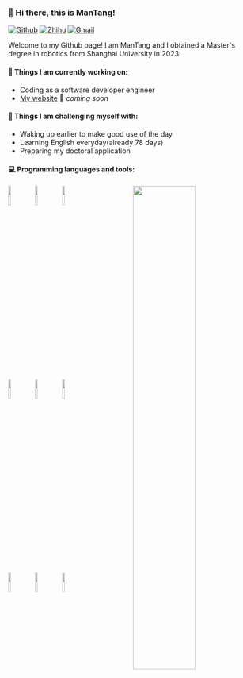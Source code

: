 ### 👋 Hi there, this is ManTang!

<!--
**ManTang034/ManTang034** is a ✨ _special_ ✨ repository because its `README.md` (this file) appears on your GitHub profile.

Here are some ideas to get you started:

- 🔭 I’m currently working on ...
- 🌱 I’m currently learning ...
- 👯 I’m looking to collaborate on ...
- 🤔 I’m looking for help with ...
- 💬 Ask me about ...
- 📫 How to reach me: ...
- 😄 Pronouns: ...
- ⚡ Fun fact: ...
<div align="center"> <img src="https://github-readme-stats.vercel.app/api/top-langs/?username=ManTang034" /> </div>
<div align="center"> <img src="https://github-readme-stats.vercel.app/api?username=ManTang034&show_icons=true&theme=tokyonight" /> </div>
-->
 
[![Github](https://img.shields.io/badge/-Github-000?style=flat&logo=Github&logoColor=white)](https://github.com/ManTang034)
[![Zhihu](https://img.shields.io/badge/-Zhihu-blue?style=flat&logo=Zhihu&logoColor=white)](https://www.zhihu.com/people/coeus-45/)
[![Gmail](https://img.shields.io/badge/-Gmail-c14438?style=flat&logo=Gmail&logoColor=white)](mailto:ManTang034@gmail.com)
 
Welcome to my Github page! I am ManTang and I obtained a Master's degree in robotics from Shanghai University in 2023!  
 
<!-- <img align="right" alt="img" src="https://github.com/FernandoRoldan93/FernandoRoldan93/blob/master/cover_image.jpg" width="50%" height="auto" /> -->
 
 
#### 🌱 Things I am currently working on: 
- Coding as a software developer engineer
- [My website](https://mantang034.github.io/) 🚀 *coming soon*
 
#### :muscle: Things I am challenging myself with:
- Waking up earlier to make good use of the day
- Learning English everyday(already 78 days)
- Preparing my doctoral application
 
#### :computer: Programming languages and tools: 
<p>
	<img width="50%" align="right" src="https://github-readme-stats.vercel.app/api?username=ManTang034&show_icons=true&hide_border=true" />
 
<code><img width="10%" src="https://www.vectorlogo.zone/logos/python/python-ar21.svg"></code>
<code><img width="10%" src="https://www.vectorlogo.zone/logos/java/java-ar21.svg"></code>
<code><img width="10%" src="https://www.vectorlogo.zone/logos/ubuntu/ubuntu-ar21.svg"></code>
<br />
<code><img width="10%" src="https://www.vectorlogo.zone/logos/docker/docker-ar21.svg"></code>
<code><img width="10%" src="https://www.vectorlogo.zone/logos/mysql/mysql-ar21.svg"></code>
<code><img width="10%" src="https://www.vectorlogo.zone/logos/git-scm/git-scm-ar21.svg"></code>
<br />
<code><img width="10%" src="https://www.vectorlogo.zone/logos/qtio/qtio-ar21.svg"></code>
<code><img width="10%" src="https://www.vectorlogo.zone/logos/apache_hadoop/apache_hadoop-ar21.svg"></code>
<code><img width="10%" src="https://www.vectorlogo.zone/logos/atlassian_jira/atlassian_jira-ar21.svg"></code>
</p>
 
<!--
<sub>Credits to: <br/>[IreneHerrerart](https://www.artstation.com/ireneherrera) for the wonderfull [picture](https://github.com/FernandoRoldan93/FernandoRoldan93/blob/master/cover_image.jpg)</sub>
-->
